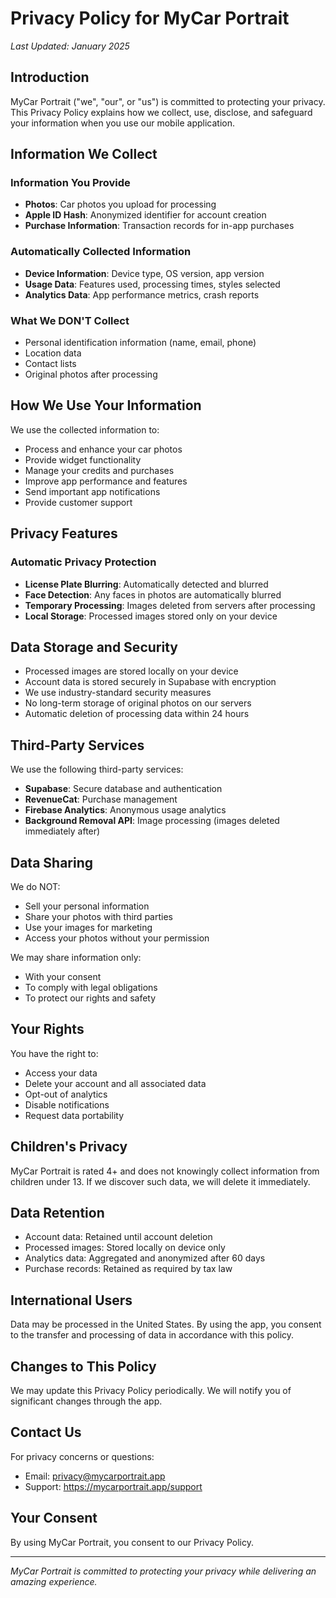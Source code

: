 # Privacy Policy for MyCar Portrait

*Last Updated: January 2025*

## Introduction

MyCar Portrait ("we", "our", or "us") is committed to protecting your privacy. This Privacy Policy explains how we collect, use, disclose, and safeguard your information when you use our mobile application.

## Information We Collect

### Information You Provide
- **Photos**: Car photos you upload for processing
- **Apple ID Hash**: Anonymized identifier for account creation
- **Purchase Information**: Transaction records for in-app purchases

### Automatically Collected Information
- **Device Information**: Device type, OS version, app version
- **Usage Data**: Features used, processing times, styles selected
- **Analytics Data**: App performance metrics, crash reports

### What We DON'T Collect
- Personal identification information (name, email, phone)
- Location data
- Contact lists
- Original photos after processing

## How We Use Your Information

We use the collected information to:
- Process and enhance your car photos
- Provide widget functionality
- Manage your credits and purchases
- Improve app performance and features
- Send important app notifications
- Provide customer support

## Privacy Features

### Automatic Privacy Protection
- **License Plate Blurring**: Automatically detected and blurred
- **Face Detection**: Any faces in photos are automatically blurred
- **Temporary Processing**: Images deleted from servers after processing
- **Local Storage**: Processed images stored only on your device

## Data Storage and Security

- Processed images are stored locally on your device
- Account data is stored securely in Supabase with encryption
- We use industry-standard security measures
- No long-term storage of original photos on our servers
- Automatic deletion of processing data within 24 hours

## Third-Party Services

We use the following third-party services:
- **Supabase**: Secure database and authentication
- **RevenueCat**: Purchase management
- **Firebase Analytics**: Anonymous usage analytics
- **Background Removal API**: Image processing (images deleted immediately after)

## Data Sharing

We do NOT:
- Sell your personal information
- Share your photos with third parties
- Use your images for marketing
- Access your photos without your permission

We may share information only:
- With your consent
- To comply with legal obligations
- To protect our rights and safety

## Your Rights

You have the right to:
- Access your data
- Delete your account and all associated data
- Opt-out of analytics
- Disable notifications
- Request data portability

## Children's Privacy

MyCar Portrait is rated 4+ and does not knowingly collect information from children under 13. If we discover such data, we will delete it immediately.

## Data Retention

- Account data: Retained until account deletion
- Processed images: Stored locally on device only
- Analytics data: Aggregated and anonymized after 60 days
- Purchase records: Retained as required by tax law

## International Users

Data may be processed in the United States. By using the app, you consent to the transfer and processing of data in accordance with this policy.

## Changes to This Policy

We may update this Privacy Policy periodically. We will notify you of significant changes through the app.

## Contact Us

For privacy concerns or questions:
- Email: privacy@mycarportrait.app
- Support: https://mycarportrait.app/support

## Your Consent

By using MyCar Portrait, you consent to our Privacy Policy.

---

*MyCar Portrait is committed to protecting your privacy while delivering an amazing experience.*